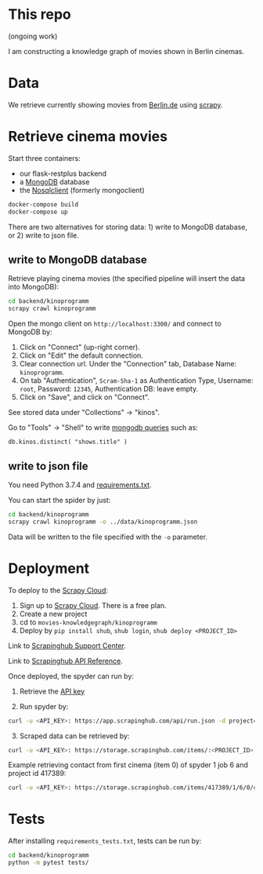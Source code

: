 # This repo

(ongoing work)

I am constructing a knowledge graph of movies shown in Berlin cinemas.

# Data 

We retrieve currently showing movies from [Berlin.de](https://www.berlin.de/kino/_bin/azfilm.php) using [scrapy](https://docs.scrapy.org/en/latest/).

# Retrieve cinema movies

Start three containers:

* our flask-restplus backend
* a [MongoDB](https://www.mongodb.com/) database
* the [Nosqlclient](https://github.com/nosqlclient/nosqlclient) (formerly mongoclient)

```bash
docker-compose build
docker-compose up
```

There are two alternatives for storing data: 1) write to MongoDB database, or 2) write to json file.

## write to MongoDB database

Retrieve playing cinema movies (the specified pipeline will insert the data into MongoDB): 

```bash
cd backend/kinoprogramm
scrapy crawl kinoprogramm
```

Open the mongo client on `http://localhost:3300/` and connect to MongoDB by:
1. Click on "Connect" (up-right corner).
2. Click on "Edit" the default connection.
3. Clear connection url. Under the "Connection" tab, Database Name: `kinoprogramm`.
4. On tab "Authentication", `Scram-Sha-1` as Authentication Type, Username: `root`, Password: `12345`, Authentication DB: leave empty.
5. Click on "Save", and click on "Connect".

See stored data under "Collections" -> "kinos".

Go to "Tools" -> "Shell" to write [mongodb queries](https://docs.mongodb.com/manual/tutorial/query-documents/) such as: 

```shell
db.kinos.distinct( "shows.title" )
```

## write to json file

You need Python 3.7.4 and [requirements.txt](kinoprogramm/requirements.txt).

You can start the spider by just:

```bash
cd backend/kinoprogramm
scrapy crawl kinoprogramm -o ../data/kinoprogramm.json
```

Data will be written to the file specified with the `-o` parameter.




# Deployment

To deploy to the [Scrapy Cloud](https://scrapinghub.com/scrapy-cloud):

1. Sign up to [Scrapy Cloud](https://app.scrapinghub.com/). There is a free plan.
2. Create a new project
3. cd to `movies-knowledgegraph/kinoprogramm`
4. Deploy by `pip install shub`, `shub login`, `shub deploy <PROJECT_ID>`

Link to [Scrapinghub Support Center](https://support.scrapinghub.com/support/home).

Link to [Scrapinghub API Reference](https://doc.scrapinghub.com/scrapy-cloud.html?_ga=2.243489287.325994476.1574619401-1607314863.1570297387).

Once deployed, the spyder can run by:

1. Retrieve the [API key](https://app.scrapinghub.com/account/apikey)

2. Run spyder by:

```bash
curl -u <API_KEY>: https://app.scrapinghub.com/api/run.json -d project=<PROJECT_ID> -d spider=kinoprogramm
```

3. Scraped data can be retrieved by:

```bash
curl -u <API_KEY>: https://storage.scrapinghub.com/items/:<PROJECT_ID>[/<SPIDER_ID>][/<JOB_ID>][/<ITEM_NUMBER>][/<FIELD_NAME>]
```

Example retrieving contact from first cinema (item 0) of spyder 1 job 6 and project id 417389:
```bash
curl -u <API_KEY>: https://storage.scrapinghub.com/items/417389/1/6/0/contact
```

# Tests

After installing `requirements_tests.txt`, tests can be run by:

```bash
cd backend/kinoprogramm
python -m pytest tests/
```
